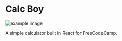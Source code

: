 # Calc Boy

![example image](https://imgur.com/zlw7uR9.png)

A simple calculator built in React for FreeCodeCamp.
